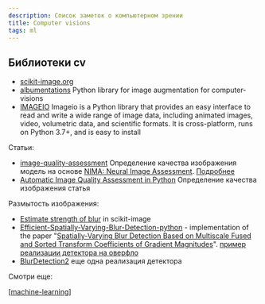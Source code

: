 ```yaml
---
description: Список заметок о компьютерном зрении
title: Computer visions
tags: ml
---
```


## Библиотеки cv

- [scikit-image.org](https://scikit-image.org/)
- [albumentations](https://github.com/albumentations-team/albumentations) Python library for image augmentation for computer-visions
- [IMAGEIO](https://github.com/imageio/imageio) Imageio is a Python library that provides an easy interface to read and write a wide range of image data, including animated images, video, volumetric data, and scientific formats. It is cross-platform, runs on Python 3.7+, and is easy to install

Статьи:

- [image-quality-assessment](https://github.com/idealo/image-quality-assessment) Определение качества изображения модель на основе [NIMA: Neural Image Assessment](https://arxiv.org/abs/1709.05424). [Подробнее](https://ai.googleblog.com/2017/12/introducing-nima-neural-image-assessment.html)
- [Automatic Image Quality Assessment in Python](https://towardsdatascience.com/automatic-image-quality-assessment-in-python-391a6be52c11) Определение качества изображения статья

Размытость изображения:

- [Estimate strength of blur](https://scikit-image.org/docs/stable/auto_examples/filters/plot_blur_effect.html#sphx-glr-auto-examples-filters-plot-blur-effect-py) in scikit-image
- [Efficient-Spatially-Varying-Blur-Detection-python](https://github.com/Utkarsh-Deshmukh/Spatially-Varying-Blur-Detection-python) - implementation of the paper "[Spatially-Varying Blur Detection Based on Multiscale Fused and Sorted Transform Coefficients of Gradient Magnitudes](https://arxiv.org/abs/1703.07478)". [пример реализации детектора на оверфло](https://stackoverflow.com/a/67712404/15966204)
- [BlurDetection2](https://github.com/WillBrennan/BlurDetection2) еще одна реализация детектора

Смотри еще:

[[machine-learning]]

[//begin]: # "Autogenerated link references for markdown compatibility"
[machine-learning]: machine-learning "Алгоритмы машинного обучения"
[//end]: # "Autogenerated link references"